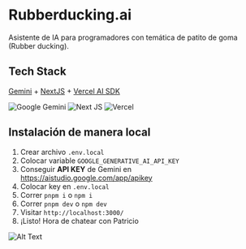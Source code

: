 # Rubberducking.ai

Asistente de IA para programadores con temática de patito de goma (Rubber ducking).

## Tech Stack

[Gemini](https://ai.google.dev/api?lang=web) + [NextJS](https://nextjs.org/) + [Vercel AI SDK](https://sdk.vercel.ai/)

![Google Gemini](https://img.shields.io/badge/google%20assistant-4285F4?style=for-the-badge&logo=google%20assistant&logoColor=white)
![Next JS](https://img.shields.io/badge/Next-black?style=for-the-badge&logo=next.js&logoColor=white)
![Vercel](https://img.shields.io/badge/vercel-%23000000.svg?style=for-the-badge&logo=vercel&logoColor=white)

## Instalación de manera local

1. Crear archivo `.env.local`
2. Colocar variable `GOOGLE_GENERATIVE_AI_API_KEY`
3. Conseguir **API KEY** de Gemini en
   https://aistudio.google.com/app/apikey
4. Colocar key en `.env.local`
5. Correr `pnpm i` o `npm i`
6. Correr `pnpm dev` o `npm dev`
7. Visitar `http://localhost:3000/`
8. ¡Listo! Hora de chatear con Patricio

![Alt Text](./public/Patricio-preview.gif)
